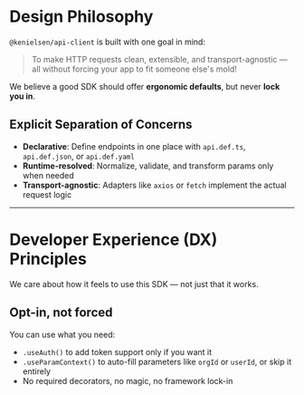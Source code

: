 # Design Philosophy

`@kenielsen/api-client` is built with one goal in mind:

> To make HTTP requests clean, extensible, and transport-agnostic — all without forcing your app to fit someone else's mold!

We believe a good SDK should offer **ergonomic defaults**, but never **lock you in**.

## Explicit Separation of Concerns

- **Declarative**: Define endpoints in one place with `api.def.ts`, `api.def.json`, or `api.def.yaml`
- **Runtime-resolved**: Normalize, validate, and transform params only when needed
- **Transport-agnostic**: Adapters like `axios` or `fetch` implement the actual request logic

---

# Developer Experience (DX) Principles

We care about how it feels to use this SDK — not just that it works.

## Opt-in, not forced
You can use what you need:
- `.useAuth()` to add token support only if you want it
- `.useParamContext()` to auto-fill parameters like `orgId` or `userId`, or skip it entirely
- No required decorators, no magic, no framework lock-in

## Fluent and readable
Setup is chainable and expressive:
```ts
const client = new ApiClient(config)
  .useAuth(() => getToken())
  .useParamContext(() => ({ orgId: 'abc123' }));
```

## Helpful defaults, not assumptions
- Missing parameters? You'll get clear errors, not cryptic stack traces
- Param names not declared? You'll know exactly which ones are extra
- Path formats like `<param>`, `{param}`, and `:param` are all supported

## Supports both human and machine editing
- Use `api.def.yaml` for hand-edited definitions
- Use `api.def.json` for tooling and automation
- Load either one seamlessly with `yaml.parse()` or `JSON.parse()`

## Built for scale, not just demos
- Works with Fetch, Axios, or custom transports
- Typed all the way through
- Easy to extend for auth, logging, retries, or multi-tenant needs
